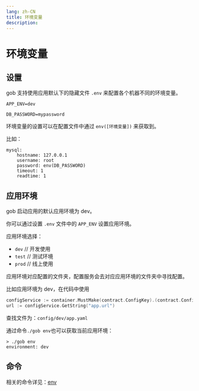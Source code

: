 ```yaml
---
lang: zh-CN
title: 环境变量
description: 
---
```


# 环境变量

## 设置

gob 支持使用应用默认下的隐藏文件 `.env` 来配置各个机器不同的环境变量。

```
APP_ENV=dev

DB_PASSWORD=mypassword
```

环境变量的设置可以在配置文件中通过 `env([环境变量])` 来获取到。

比如：

```
mysql:
    hostname: 127.0.0.1
    username: root
    password: env(DB_PASSWORD)
    timeout: 1
    readtime: 1
```

## 应用环境

gob 启动应用的默认应用环境为 dev。

你可以通过设置 `.env` 文件中的 `APP_ENV` 设置应用环境。

应用环境选择：

- `dev`  // 开发使用
- `test` // 测试环境
- `prod` // 线上使用

应用环境对应配置的文件夹，配置服务会去对应应用环境的文件夹中寻找配置。

比如应用环境为 dev，在代码中使用

```go
configService := container.MustMake(contract.ConfigKey).(contract.Config)
url := configService.GetString("app.url")
```

查找文件为：`config/dev/app.yaml`

通过命令`./gob env`也可以获取当前应用环境：

```shell
> ./gob env
environment: dev
```

## 命令

相关的命令详见：[env](../command/env)